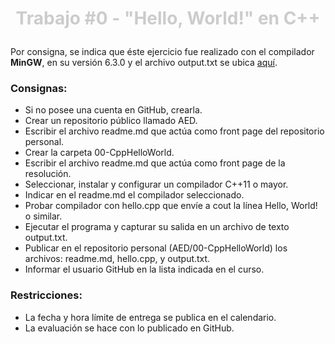 # <p align="center" style="color: rgb(204, 204, 204)">__Trabajo #0 - "Hello, World!" en C++__</p>

<span>Por consigna, se indica que éste ejercicio fue realizado con el compilador __MinGW__, en su versión 6.3.0 y el archivo output.txt se ubica [aquí](/00-CppHelloWorld/output.txt).</span>

### Consignas:
* Si no posee una cuenta en GitHub, crearla.
* Crear un repositorio público llamado AED.
* Escribir el archivo readme.md que actúa como front page del repositorio personal.
* Crear la carpeta 00-CppHelloWorld.
* Escribir el archivo readme.md que actúa como front page de la resolución.
* Seleccionar, instalar y configurar un compilador C++11 o mayor.
* Indicar en el readme.md el compilador seleccionado.
* Probar compilador con hello.cpp que envíe a cout la línea Hello, World! o similar.
* Ejecutar el programa y capturar su salida en un archivo de texto output.txt.
* Publicar en el repositorio personal (AED/00-CppHelloWorld) los archivos: readme.md, hello.cpp, y output.txt.
* Informar el usuario GitHub en la lista indicada en el curso.

### Restricciones:
* La fecha y hora límite de entrega se publica en el calendario.
* La evaluación se hace con lo publicado en GitHub.
